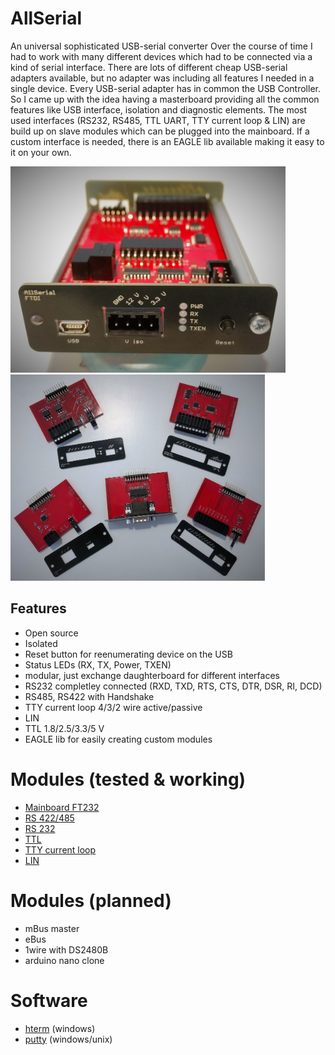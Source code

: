# AllSerial
An universal sophisticated USB-serial converter
Over the course of time I had to work with many different devices which had to be connected via a kind of serial interface. There are lots of different cheap USB-serial adapters available, but no adapter was including all features I needed in a single device. Every USB-serial adapter has in common the USB Controller. So I came up with the idea having a masterboard providing all the common features like USB interface, isolation and diagnostic elements. The most used interfaces (RS232, RS485, TTL UART, TTY current loop & LIN) are build up on slave modules which can be plugged into the mainboard. If a custom interface is needed, there is an EAGLE lib available making it easy to it on your own. 

<img src="allserial.jpg" height="330"><img src="boards.jpg" height="330">

## Features
- Open source
- Isolated
- Reset button for reenumerating device on the USB
- Status LEDs (RX, TX, Power, TXEN)
- modular, just exchange daughterboard for different interfaces
- RS232 completley connected (RXD, TXD, RTS, CTS, DTR, DSR, RI, DCD)
- RS485, RS422 with Handshake
- TTY current loop 4/3/2 wire active/passive
- LIN
- TTL 1.8/2.5/3.3/5 V
- EAGLE lib for easily creating custom modules

# Modules (tested & working)
* [Mainboard FT232](1A_MAIN_FTDI/)
* [RS 422/485](2_RS485_RS422/)
* [RS 232](3_RS232/)
* [TTL](4_TTL/)
* [TTY current loop](5_TTY/)
* [LIN](6_LIN/)

# Modules (planned)
* mBus master
* eBus
* 1wire with DS2480B
* arduino nano clone

# Software
* [hterm](http://www.der-hammer.info/terminal/) (windows)
* [putty](https://www.chiark.greenend.org.uk/~sgtatham/putty/latest.html) (windows/unix)
